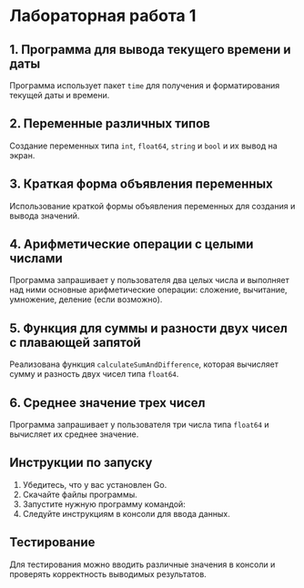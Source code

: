 # Лабораторная работа 1

## 1. Программа для вывода текущего времени и даты
Программа использует пакет `time` для получения и форматирования текущей даты и времени.

## 2. Переменные различных типов
Создание переменных типа `int`, `float64`, `string` и `bool` и их вывод на экран.

## 3. Краткая форма объявления переменных
Использование краткой формы объявления переменных для создания и вывода значений.

## 4. Арифметические операции с целыми числами
Программа запрашивает у пользователя два целых числа и выполняет над ними основные арифметические операции: сложение, вычитание, умножение, деление (если возможно).

## 5. Функция для суммы и разности двух чисел с плавающей запятой
Реализована функция `calculateSumAndDifference`, которая вычисляет сумму и разность двух чисел типа `float64`.

## 6. Среднее значение трех чисел
Программа запрашивает у пользователя три числа типа `float64` и вычисляет их среднее значение.

## Инструкции по запуску
1. Убедитесь, что у вас установлен Go.
2. Скачайте файлы программы.
3. Запустите нужную программу командой:
4. Следуйте инструкциям в консоли для ввода данных.

## Тестирование
Для тестирования можно вводить различные значения в консоли и проверять корректность выводимых результатов.
